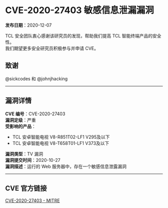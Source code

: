 # CVE-2020-27403 敏感信息泄漏漏洞
**发布日期**：2020-12-07

TCL 安全团队衷心感谢该研究员的发现，帮助我们提高 TCL 智能终端产品的安全性。  
我们期望更多安全研究员积极参与并申请 CVE。

**致谢**
---
@sickcodes 和 @johnjhacking

---

## 漏洞详情

**CVE 编号**：CVE-2020-27403  
**漏洞定级**：严重  
**受影响的产品**：  
- TCL 安卓智能电视 V8-R851T02-LF1 V295及以下  
- TCL 安卓智能电视 V8-T658T01-LF1 V373及以下  

**漏洞类型**：TV 漏洞  
**漏洞提交时间**：2020-10-27  
**漏洞描述**：运行的 Web 服务器中，存在一个敏感信息泄露漏洞  

---

## CVE 官方链接

[CVE-2020-27403 - MITRE](https://cve.mitre.org/cgi-bin/cvename.cgi?name=CVE-2020-27403)
